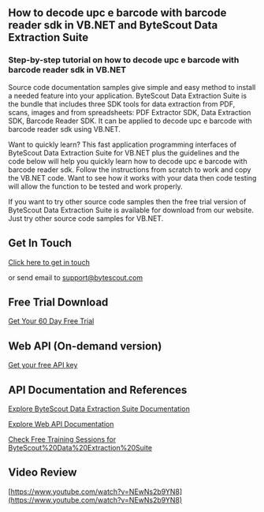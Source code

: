 ## How to decode upc e barcode with barcode reader sdk in VB.NET and ByteScout Data Extraction Suite

### Step-by-step tutorial on how to decode upc e barcode with barcode reader sdk in VB.NET

Source code documentation samples give simple and easy method to install a needed feature into your application. ByteScout Data Extraction Suite is the bundle that includes three SDK tools for data extraction from PDF, scans, images and from spreadsheets: PDF Extractor SDK, Data Extraction SDK, Barcode Reader SDK. It can be applied to decode upc e barcode with barcode reader sdk using VB.NET.

Want to quickly learn? This fast application programming interfaces of ByteScout Data Extraction Suite for VB.NET plus the guidelines and the code below will help you quickly learn how to decode upc e barcode with barcode reader sdk. Follow the instructions from scratch to work and copy the VB.NET code. Want to see how it works with your data then code testing will allow the function to be tested and work properly.

If you want to try other source code samples then the free trial version of ByteScout Data Extraction Suite is available for download from our website. Just try other source code samples for VB.NET.

## Get In Touch

[Click here to get in touch](https://bytescout.zendesk.com/hc/en-us/requests/new?subject=ByteScout%20Data%20Extraction%20Suite%20Question)

or send email to [support@bytescout.com](mailto:support@bytescout.com?subject=ByteScout%20Data%20Extraction%20Suite%20Question) 

## Free Trial Download

[Get Your 60 Day Free Trial](https://bytescout.com/download/web-installer?utm_source=github-readme)

## Web API (On-demand version)

[Get your free API key](https://pdf.co/documentation/api?utm_source=github-readme)

## API Documentation and References

[Explore ByteScout Data Extraction Suite Documentation](https://bytescout.com/documentation/index.html?utm_source=github-readme)

[Explore Web API Documentation](https://pdf.co/documentation/api?utm_source=github-readme)

[Check Free Training Sessions for ByteScout%20Data%20Extraction%20Suite](https://academy.bytescout.com/)

## Video Review

[https://www.youtube.com/watch?v=NEwNs2b9YN8](https://www.youtube.com/watch?v=NEwNs2b9YN8)